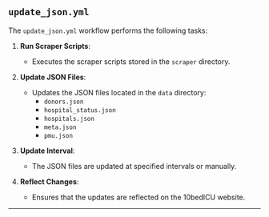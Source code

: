 ## `update_json.yml`

The `update_json.yml` workflow performs the following tasks:

1. **Run Scraper Scripts**:
   - Executes the scraper scripts stored in the `scraper` directory.

2. **Update JSON Files**:
   - Updates the JSON files located in the `data` directory:
     - `donors.json`
     - `hospital_status.json`
     - `hospitals.json`
     - `meta.json`
     - `pmu.json`

3. **Update Interval**:
   - The JSON files are updated at specified intervals or manually.

4. **Reflect Changes**:
   - Ensures that the updates are reflected on the 10bedICU website.

---
